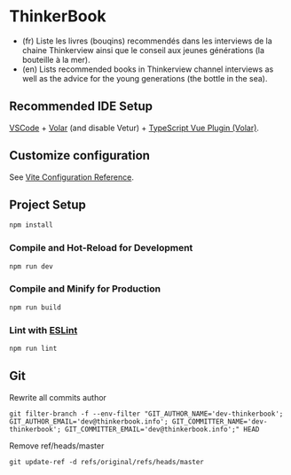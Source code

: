# ThinkerBook

* (fr) Liste les livres (bouqins) recommendés dans les interviews de la chaine Thinkerview ainsi que le conseil aux jeunes générations (la bouteille à la mer).
* (en) Lists recommended books in Thinkerview channel interviews as well as the advice for the young generations (the bottle in the sea).

## Recommended IDE Setup

[VSCode](https://code.visualstudio.com/) + [Volar](https://marketplace.visualstudio.com/items?itemName=johnsoncodehk.volar) (and disable Vetur) + [TypeScript Vue Plugin (Volar)](https://marketplace.visualstudio.com/items?itemName=johnsoncodehk.vscode-typescript-vue-plugin).

## Customize configuration

See [Vite Configuration Reference](https://vitejs.dev/config/).

## Project Setup

```sh
npm install
```

### Compile and Hot-Reload for Development

```sh
npm run dev
```

### Compile and Minify for Production

```sh
npm run build
```

### Lint with [ESLint](https://eslint.org/)

```sh
npm run lint
```

## Git

Rewrite all commits author

    git filter-branch -f --env-filter "GIT_AUTHOR_NAME='dev-thinkerbook'; GIT_AUTHOR_EMAIL='dev@thinkerbook.info'; GIT_COMMITTER_NAME='dev-thinkerbook'; GIT_COMMITTER_EMAIL='dev@thinkerbook.info';" HEAD

Remove ref/heads/master

    git update-ref -d refs/original/refs/heads/master
